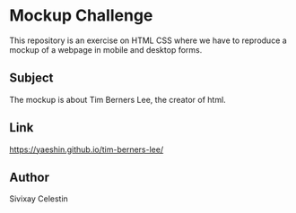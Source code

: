 # Mockup Challenge

This repository is an exercise on HTML CSS where we have to reproduce a mockup of a webpage in mobile and desktop forms.

## Subject

The mockup is about Tim Berners Lee, the creator of html.

## Link

https://yaeshin.github.io/tim-berners-lee/

## Author

Sivixay Celestin